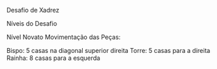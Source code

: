 Desafio de Xadrez

Níveis do Desafio

Nível Novato
Movimentação das Peças:

Bispo: 5 casas na diagonal superior direita
Torre: 5 casas para a direita
Rainha: 8 casas para a esquerda
